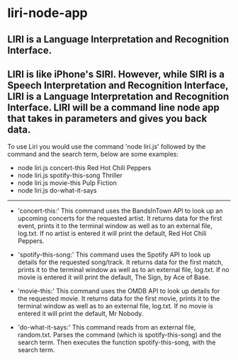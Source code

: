 # liri-node-app
## LIRI is a Language Interpretation and Recognition Interface.

LIRI is like iPhone's SIRI. However, while SIRI is a Speech Interpretation and Recognition Interface, LIRI is a Language Interpretation and Recognition Interface. LIRI will be a command line node app that takes in parameters and gives you back data.
---

To use Liri you would use the command 'node liri.js' followed by the command and the search term, below are some examples:

* node liri.js concert-this Red Hot Chili Peppers
* node liri.js spotify-this-song Thriller
* node liri.js movie-this Pulp Fiction
* node liri.js do-what-it-says

---

- 'concert-this:' This command uses the BandsInTown API to look up an upcoming concerts for the requested artist.  It returns data for the first event, prints it to the terminal window as well as to an external file, log.txt.  If no artist is entered it will print the default, Red Hot Chili Peppers.

- 'spotify-this-song:' This command uses the Spotify API to look up details for the requested song/track.  It returns data for the first match, prints it to the terminal window as well as to an external file, log.txt.  If no movie is entered it will print the default, The Sign, by Ace of Base.

- 'movie-this:' This command uses the OMDB API to look up details for the requested movie.  It returns data for the first movie, prints it to the terminal window as well as to an external file, log.txt.  If no movie is entered it will print the default, Mr Nobody.

- 'do-what-it-says:' This command reads from an external file, random.txt.  Parses the command (which is spotify-this-song) and the search term.  Then executes the function spotify-this-song, with the search term.


